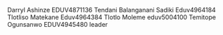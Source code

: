 Darryl Ashinze EDUV4871136 
Tendani Balanganani Sadiki Eduv4964184 
Tlotliso Matekane Eduv4964384 
Tlotlo Moleme eduv5004100
Temitope Ogunsanwo EDUV4945480 leader 
